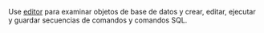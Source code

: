 Use [editor](xbg1640280430669.md) para examinar objetos de base de datos y crear, editar, ejecutar y guardar secuencias de comandos y comandos SQL.


